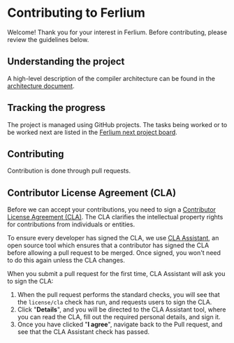 # Contributing to Ferlium

Welcome! Thank you for your interest in Ferlium.
Before contributing, please review the guidelines below.

## Understanding the project

A high-level description of the compiler architecture can be found in the [architecture document](doc/architecture.md).

## Tracking the progress

The project is managed using GitHub projects.
The tasks being worked or to be worked next are listed in the [Ferlium next project board](https://github.com/orgs/enlightware/projects/1).


## Contributing

Contribution is done through pull requests.

## Contributor License Agreement (CLA)

Before we can accept your contributions, you need to sign a [Contributor License Agreement (CLA)](https://gist.github.com/stephanemagnenat/687894020a6df8d9e1ebda4514987abe).
The CLA clarifies the intellectual property rights for contributions from individuals or entities.

To ensure every developer has signed the CLA, we use [CLA Assistant](https://cla-assistant.io/), an open source tool which ensures that a contributor has signed the CLA before allowing a pull request to be merged.
Once signed, you won't need to do this again unless the CLA changes.

When you submit a pull request for the first time, CLA Assistant will ask you to sign the CLA:
1. When the pull request performs the standard checks, you will see that the `license/cla` check has run, and requests users to sign the CLA.
2. Click "**Details**", and you will be directed to the CLA Assistant tool, where you can read the CLA, fill out the required personal details, and sign it.
3. Once you have clicked "**I agree**", navigate back to the Pull request, and see that the CLA Assistant check has passed.
